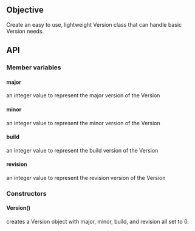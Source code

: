 ## Objective
Create an easy to use, lightweight Version class that can handle basic Version needs.

## API
### Member variables
#### major
an integer value to represent the major version of the Version
#### minor
an integer value to represent the minor version of the Version
#### build
an integer value to represent the build version of the Version
#### revision
an integer value to represent the revision version of the Version
### Constructors
#### Version()
creates a Version object with major, minor, build, and revision all set to 0.
